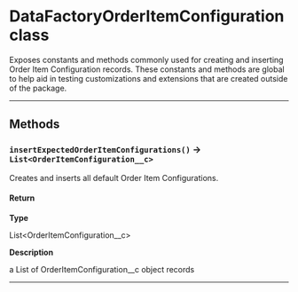# DataFactoryOrderItemConfiguration class

Exposes constants and methods commonly used for creating and inserting Order Item Configuration records. These constants and methods are global to help aid in testing customizations and extensions that are created outside of the package.

---
## Methods
### `insertExpectedOrderItemConfigurations()` → `List<OrderItemConfiguration__c>`

Creates and inserts all default Order Item Configurations.

#### Return

**Type**

List<OrderItemConfiguration__c>

**Description**

a List of OrderItemConfiguration__c object records

---
